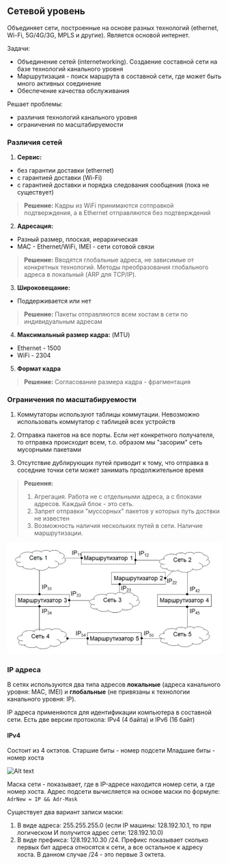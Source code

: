 ## Сетевой уровень

Объединяет сети, построенные на основе разных технологий (ethernet, Wi-Fi, 5G/4G/3G, MPLS и другие). Является основой интернет.

Задачи:
- Объединение сетей (internetworking). Создаение составной сети на базе технологий канального уровня
- Маршрутизация - поиск маршрута в составной сети, где может быть много активных соединение
- Обеспечение качества обслуживания

Решает проблемы:
- различия технологий канального уровня
- ограничения по масштабируемости

### Различия сетей

1. **Сервис:**
* без гарантии доставки (ethernet)
* с гарантией доставки (Wi-Fi)
* c гарантией доставки и порядка следования сообщения (пока не существует)
> **Решение:**
> Кадры из WiFi принимаются сотправкой подтверждения, а в Ethernet отправляются без подтверждений

2. **Адресация:**
* Разный размер, плоская, иерархическая
* MAC - Ethernet/WiFi, IMEI - сети сотовой связи
> **Решение:**
> Вводятся глобальные адреса, не зависимые от конкретных технологий.
> Методы преобразования глобального адреса в локальный (ARP для TCP/IP).

3. **Широковещание:**
* Поддерживается или нет
> **Решение:**
> Пакеты отправляются всем хостам в сети по индивидуальным адресам

4. **Максимальный размер кадра:** (MTU)
* Ethernet - 1500
* WiFi - 2304

5. **Формат кадра**
> **Решение:**
> Согласование размера кадра - фрагментация

### Ограничения по масштабируемости

1. Коммутаторы используют таблицы коммутации. Невозможно использовать коммутатор с таблицей всех устройств

2. Отправка пакетов на все порты. Если нет конкретного получателя, то отправка происходит всем, т.о. образом мы "засорим" сеть мусорными пакетами

3. Отсутствие дублирующих путей приводит к тому, что отправка в соседние точки сети может занимать продолжительное время

> **Решения:**
> 1. Агрегация. Работа не с отдельными адреса, а с блоками адресов. Каждый блок - это сеть.
> 2. Запрет отправки "муссорных" пакетов у которых путь доствки не известен
> 3. Возможность наличия нескольких путей в сети. Наличие маршрутизации.

![Alt text](src/img22.png)

### IP адреса
В сетях используются два типа адресов **локальные** (адреса канального уровня: MAC, IMEI) и **глобальные** (не привязаны к технологии канального уровня: IP).

IP адреса применяются для идентификации компьютера в составной сети. Есть две версии протокола: IPv4 (4 байта) и IPv6 (16 байт)

#### IPv4
Состоит из 4 октэтов.
Старшие биты - номер подсети
Младшие биты - номер хоста

![Alt text](image.png)

Маска сети - показывает, где в IP-адресе находится номер сети, а где номер хоста. Адрес подсети вычисляется на основе маски по формуле:
`AdrNew = IP && Adr-Mask`

Существует два вариант записи маски:
1. В виде адреса: 255.255.255.0 (если IP машины: 128.192.10.1, то при логическом И получится адрес сети: 128.192.10.0)
2. В виде префикса: 128.192.10.30 /24. Префикс показывает сколько первых бит адреса относятся к сети, а все остальное к адресу хоста. В данном случае /24 - это первые 3 октета.


